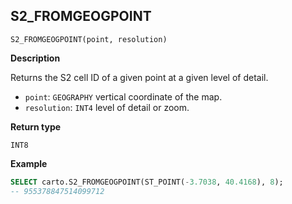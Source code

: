 ## S2_FROMGEOGPOINT

```sql:signature
S2_FROMGEOGPOINT(point, resolution)
```

**Description**

Returns the S2 cell ID of a given point at a given level of detail.

* `point`: `GEOGRAPHY` vertical coordinate of the map.
* `resolution`: `INT4` level of detail or zoom.

**Return type**

`INT8`

**Example**

```sql
SELECT carto.S2_FROMGEOGPOINT(ST_POINT(-3.7038, 40.4168), 8);
-- 955378847514099712
```
